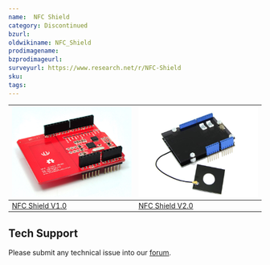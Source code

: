 ```yaml
---
name:  NFC Shield‏‎
category: Discontinued
bzurl:
oldwikiname: NFC_Shield‏‎
prodimagename:
bzprodimageurl:
surveyurl: https://www.research.net/r/NFC-Shield
sku:
tags:
---
```


|![](https://github.com/SeeedDocument/NFC_Shield/raw/master/img/NFC_Shield1.bmp)|![](https://github.com/SeeedDocument/NFC_Shield/raw/master/img/NFCshield.jpg)|
|---|---|
|[NFC Shield V1.0](http://wiki.seeedstudio.com/NFC_Shield_V1.0/) |[NFC Shield V2.0](http://wiki.seeedstudio.com/NFC_Shield_V2.0/) |

## Tech Support
Please submit any technical issue into our [forum](http://forum.seeedstudio.com/). 
